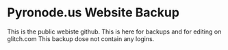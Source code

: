 # Pyronode.us Website Backup
This is the public webiste github. This is here for backups and for editing on glitch.com
This backup dose not contain any logins.
